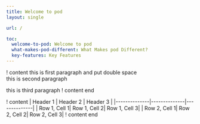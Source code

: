 ```yaml
---
title: Welcome to pod
layout: single

url: /

toc:
  welcome-to-pod: Welcome to pod
  what-makes-pod-different: What Makes pod Different?
  key-features: Key Features
---
```


! content
this is first paragraph and put double space  
this is second paragraph

this is third paragraph
! content end


! content
| Header 1     | Header 2     | Header 3     |
|--------------|--------------|--------------|
| Row 1, Cell 1| Row 1, Cell 2| Row 1, Cell 3|
| Row 2, Cell 1| Row 2, Cell 2| Row 2, Cell 3|
! content end